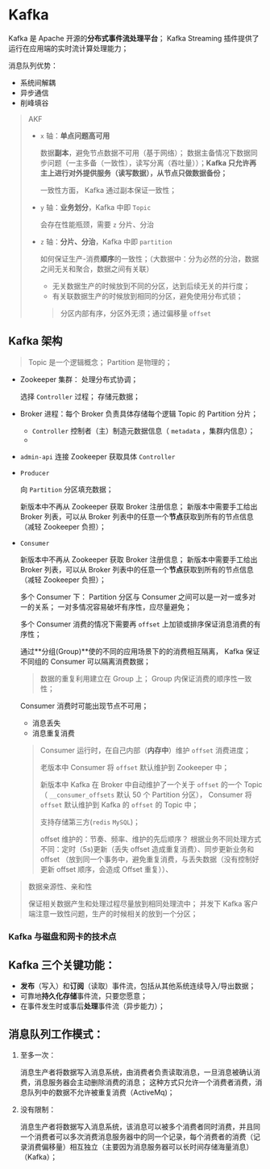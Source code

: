 # Kafka

Kafka 是 Apache 开源的**分布式事件流处理平台**；
Kafka Streaming 插件提供了运行在应用端的实时流计算处理能力；

消息队列优势：
* 系统间解耦
* 异步通信
* 削峰填谷

> AKF
> 
> * `x` 轴：**单点问题高可用**
> 
>     数据**副本**，避免节点数据不可用（基于网络）；
>     数据主备情况下数据同步问题（一主多备（一致性），读写分离（吞吐量））；**Kafka 只允许再主上进行对外提供服务（读写数据），从节点只做数据备份；**
> 
>     一致性方面， Kafka 通过副本保证一致性；
> 
> * `y` 轴：**业务划分**，Kafka 中即 `Topic` 
> 
>     会存在性能瓶颈，需要 `z` 分片、分治
> 
> * `z` 轴：**分片、分治**，Kafka 中即 `partition`
> 
>     如何保证生产-消费**顺序**的一致性；（大数据中：分为必然的分治，数据之间无关和聚合，数据之间有关联）
> 
>     * 无关数据生产的时候放到不同的分区，达到后续无关的并行度；
>     * 有关联数据生产的时候放到相同的分区，避免使用分布式锁；
> 
>     > 分区内部有序，分区外无须；通过偏移量 `offset`

## Kafka 架构

> Topic 是一个逻辑概念；
> Partition 是物理的；

* Zookeeper 集群： 处理分布式协调；

    选择 `Controller` 过程；
    存储元数据；

* Broker 进程：每个 Broker 负责具体存储每个逻辑 Topic 的 Partition 分片；

    * `Controller` 控制者（主）制造元数据信息（ `metadata` ，集群内信息）；
    * 

* `admin-api` 连接 Zookeeper 获取具体 `Controller`

* `Producer`

    向 `Partition` 分区填充数据；

    新版本中不再从 Zookeeper 获取 Broker 注册信息；
    新版本中需要手工给出 Broker 列表，可以从 Broker 列表中的任意一个**节点**获取到所有的节点信息（减轻 Zookeeper 负担）；

* `Consumer`

    新版本中不再从 Zookeeper 获取 Broker 注册信息；
    新版本中需要手工给出 Broker 列表，可以从 Broker 列表中的任意一个**节点**获取到所有的节点信息（减轻 Zookeeper 负担）；

    多个 Consumer 下： 
    Partition 分区与 Consumer 之间可以是一对一或多对一的关系；
    一对多情况容易破坏有序性，应尽量避免；

    多个 Consumer 消费的情况下需要再 `offset` 上加锁或排序保证消息消费的有序性；

    通过**分组(Group)**使的不同的应用场景下的的消费相互隔离， Kafka 保证不同组的 Consumer 可以隔离消费数据；

    > 数据的重复利用建立在 Group 上；
    > Group 内保证消费的顺序性一致性；
  
    Consumer 消费时可能出现节点不可用；

    * 消息丢失
    * 消息重复消费

    > Consumer 运行时，在自己内部（**内存中**）维护 `offset` 消费进度；
    > 
    > 老版本中 Consumer 将 `offset` 默认维护到 Zookeeper 中；
    > 
    > 新版本中 Kafka 在 Broker 中自动维护了一个关于 `offset` 的一个 Topic （ `__consumer_offsets` 默认 50 个 Partition 分区）， Consumer 将 `offset` 默认维护到 Kafka 的 `offset` 的 Topic 中；
    > 
    > 支持存储第三方(`redis` `MySQL`)；
    >
    > offset 维护的：节奏、频率、维护的先后顺序？
    > 根据业务不同处理方式不同：定时（5s)更新（丢失 offset 造成重复消费）、同步更新业务和 offset （放到同一个事务中，避免重复消费，与丢失数据（没有控制好更新 offset 顺序，会造成 Offset 重复））、


> 数据亲源性、亲和性
> 
> 保证相关数据产生和处理过程尽量放到相同处理流中；
> 并发下 Kafka 客户端注意一致性问题，生产的时候相关的放到一个分区；

### Kafka 与磁盘和网卡的技术点



## Kafka 三个关键功能：

* **发布**（写入）和**订阅**（读取）事件流，包括从其他系统连续导入/导出数据；
* 可靠地**持久化存储**事件流，只要您愿意；
* 在事件发生时或事后**处理**事件流（异步能力）；

## 消息队列工作模式：

1. 至多一次：

   消息生产者将数据写入消息系统，由消费者负责读取消息，一旦消息被确认消费，消息服务器会主动删除消费的消息；
   这种方式只允许一个消费者消费，消息队列中的数据不允许被重复消费（ActiveMq)；

2. 没有限制：

   消息生产者将数据写入消息系统，该消息可以被多个消费者同时消费，并且同一个消费者可以多次消费消息服务器中的同一个记录，每个消费者的消费（记录消费偏移量）相互独立（主要因为消息服务器可以长时间存储海量消息）（Kafka）；


